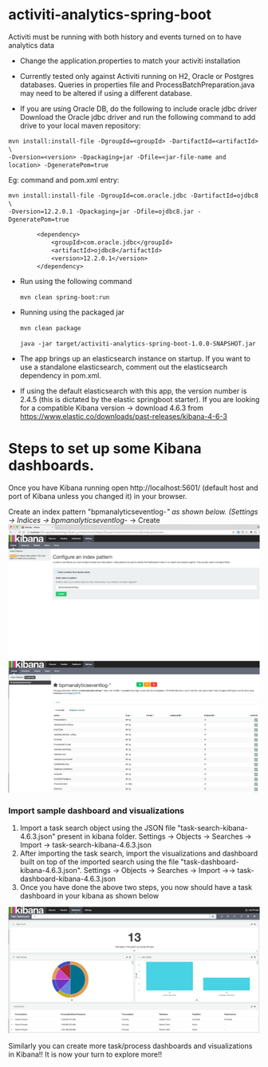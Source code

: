 # activiti-analytics-spring-boot
Activiti must be running with both history and events turned on to have analytics data

* Change the application.properties to match your activiti installation

* Currently tested only against Activiti running on H2, Oracle or Postgres databases. Queries in properties file and ProcessBatchPreparation.java may need to be altered if using a different database.

* If you are using Oracle DB, do the following to include oracle jdbc driver
Download the Oracle jdbc driver and run the following command to add drive to your local maven repository:

```
mvn install:install-file -DgroupId=<groupId> -DartifactId=<artifactId> \
-Dversion=<version> -Dpackaging=jar -Dfile=<jar-file-name and location> -DgeneratePom=true

```
Eg: command and pom.xml entry:
```
mvn install:install-file -DgroupId=com.oracle.jdbc -DartifactId=ojdbc8 \
-Dversion=12.2.0.1 -Dpackaging=jar -Dfile=ojdbc8.jar -DgeneratePom=true

```
```
		<dependency>
			<groupId>com.oracle.jdbc</groupId>
			<artifactId>ojdbc8</artifactId>
			<version>12.2.0.1</version>
		</dependency>
```

* Run using the following command 
	
	`mvn clean spring-boot:run `
	
* Running using the packaged jar
	
	`mvn clean package`
	
	`java -jar target/activiti-analytics-spring-boot-1.0.0-SNAPSHOT.jar`
	
* The app brings up an elasticsearch instance on startup. If you want to use a standalone elasticsearch, comment out the elasticsearch dependency in pom.xml.
* If using the default elasticsearch with this app, the version number is 2.4.5 (this is dictated by the elastic springboot starter). If you are looking for a compatible Kibana version -> download 4.6.3 from https://www.elastic.co/downloads/past-releases/kibana-4-6-3


# Steps to set up some Kibana dashboards.
Once you have Kibana running open http://localhost:5601/ (default host and port of Kibana unless you changed it) in your browser.

Create an index pattern "bpmanalyticseventlog-*" as shown below. (Settings -> Indices -> bpmanalyticseventlog-* -> Create
![Index Pattern 1](images/index-pattern-1.png)
![Index Pattern 1](images/index-pattern-2.png)


### Import sample dashboard and visualizations
1.	Import a task search object using the JSON file "task-search-kibana-4.6.3.json" present in kibana folder. Settings -> Objects -> Searches -> Import -> task-search-kibana-4.6.3.json
2.	After importing the task search, import the visualizations and dashboard built on top of the imported search using the file "task-dashboard-kibana-4.6.3.json". Settings -> Objects -> Searches -> Import ->-> task-dashboard-kibana-4.6.3.json
3.	Once you have done the above two steps, you now should have a task dashboard in your kibana as shown below

![Task Dashboard](images/task-dashboard.png)

Similarly you can create more task/process dashboards and visualizations in Kibana!! It is now your turn to explore more!!
